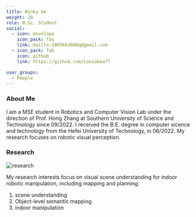 ```yaml
---
title: Winky Ge
weight: 20
role: M.Sc. Student
social:
  - icon: envelope 
    icon_pack: fas
    link: mailto:1003662608q@gmail.com
  - icon_pack: fab
    icon: github
    link: https://github.com/Laniakea77

user_groups:
  - People
---
```

### About Me
I am a MSE student in Robotics and Computer Vision Lab under the direction of Prof. Hong Zhang at Southern University of Science and Technology since 09/2022. I received the B.E. degree in computer sicence and technology from the Hefei University of Technology, in 06/2022. My research focuses on robotic visual perception.

### Research
![research](authors_research/wenqi_ge.png "Research Introduction")

My research interests focus on visual scene understanding for indoor robotic manipulation, including mapping and planning: 
1. scene understanding
1. Object-level semantic mapping 
2. indoor manipulation


